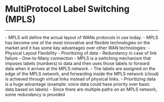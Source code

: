 # MultiProtocol Label Switching (MPLS)
<hr>
- MPLS will define the actual layout of WANs protocols in use today.
- MPLS has become one of the most innovative and flexible technologies on the market and it has some key advantages over other WAN technologies:
	- Physical Layout Flexibility
	- Prioritizing of data
	- Redundancy in case of link failure
	- One-to-Many connection
- MPLS is a switching mechanism that imposes labels (numbers) to data and then uses those labels to forward data when it arrives at the MPLS network.
- The labels are assigned on the edge of the MPLS network, and forwarding inside the MPLS network (cloud) is achieved through virtual links instead of physical links. 
- Prioritizing data is a huge advantage (example: voice data could have priority over basic data based on labels)
- Since there are multiple paths on an MPLS network, some redundancy is provided